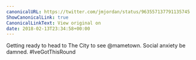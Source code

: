 ```yaml
---
canonicalURL: https://twitter.com/jmjordan/status/963557137791135745
ShowCanonicalLink: true
CanonicalLinkText: View original on
date: 2018-02-13T23:34:58+00:00
---
```

Getting ready to head to The City to see @mametown. Social anxiety be damned. #IveGotThisRound